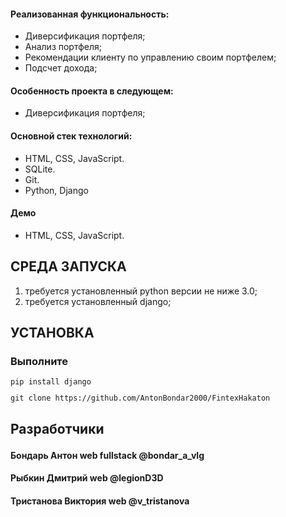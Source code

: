<h4>Реализованная функциональность:</h4>
<ul>
	<li>Диверсификация портфеля;</li>
	<li>Анализ портфеля;</li>
	<li>Рекомендации клиенту по управлению своим портфелем;</li>
	<li>Подсчет дохода;</li>
  
 </ul>

<h4>Особенность проекта в следующем:</h4>
<ul>
	<li>Диверсификация портфеля;</li>
  
 </ul>

<h4>Основной стек технологий:</h4>
<ul>
	<li>HTML, CSS, JavaScript.</li>
	<li>SQLite.</li>
	<li>Git.</li>
	<li>Python, Django</li>
  
 </ul>

<h4>Демо</h4>
<ul>
	<li>HTML, CSS, JavaScript.</li>
  
 </ul>

<h2>СРЕДА ЗАПУСКА</h2>
<ol>
	<li>требуется установленный python версии не ниже 3.0;</li>  
	<li>требуется установленный django;</li> 
 </ol>

<h2>УСТАНОВКА</h2>
<h3>Выполните</h3>
<code><p>pip install django</p></code>
<code><p>git clone https://github.com/AntonBondar2000/FintexHakaton</p></code>
<h2><p>Разработчики</p></h2>
<h4>Бондарь Антон web fullstack @bondar_a_vlg</h4>
<h4>Рыбкин Дмитрий web @legionD3D</h4>
<h4>Тристанова Виктория web @v_tristanova</h4>